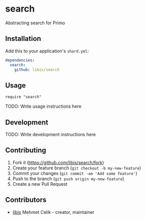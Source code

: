 # search

Abstracting search for Primo

## Installation

Add this to your application's `shard.yml`:

```yaml
dependencies:
  search:
    github: libis/search
```

## Usage

```crystal
require "search"
```

TODO: Write usage instructions here

## Development

TODO: Write development instructions here

## Contributing

1. Fork it (<https://github.com/libis/search/fork>)
2. Create your feature branch (`git checkout -b my-new-feature`)
3. Commit your changes (`git commit -am 'Add some feature'`)
4. Push to the branch (`git push origin my-new-feature`)
5. Create a new Pull Request

## Contributors

- [libis](https://github.com/libis) Mehmet Celik - creator, maintainer
